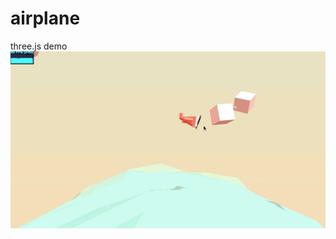 # airplane
three.js demo
![](https://github.com/Guolefeng/airplane/blob/master/Demo/img/airplane.gif)
